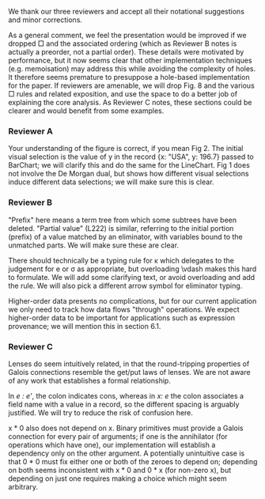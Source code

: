 We thank our three reviewers and accept all their notational suggestions and minor corrections.

As a general comment, we feel the presentation would be improved if we dropped □ and the associated ordering (which as Reviewer B notes is actually a preorder, not a partial order). These details were motivated by performance, but it now seems clear that other implementation techniques (e.g. memoisation) may address this while avoiding the complexity of holes. It therefore seems premature to presuppose a hole-based implementation for the paper. If reviewers are amenable, we will drop Fig. 8 and the various □ rules and related exposition, and use the space to do a better job of explaining the core analysis. As Reviewer C notes, these sections could be clearer and would benefit from some examples.

### Reviewer A

Your understanding of the figure is correct, if you mean Fig 2. The initial visual selection is the value of y in the record {x: "USA", y: 196.7} passed to BarChart; we will clarify this and do the same for the LineChart. Fig 1 does not involve the De Morgan dual, but shows how different visual selections induce different data selections; we will make sure this is clear.

### Reviewer B

"Prefix" here means a term tree from which some subtrees have been deleted. "Partial value" (L222) is similar, referring to the initial portion (prefix) of a value matched by an eliminator, with variables bound to the unmatched parts. We will make sure these are clear.

There should technically be a typing rule for κ which delegates to the judgement for e or σ as appropriate, but overloading \vdash makes this hard to formulate. We will add some clarifying text, or avoid overloading and add the rule. We will also pick a different arrow symbol for eliminator typing.

Higher-order data presents no complications, but for our current application we only need to track how data flows "through" operations. We expect higher-order data to be important for applications such as expression provenance; we will mention this in section 6.1.

### Reviewer C

Lenses do seem intuitively related, in that the round-tripping properties of Galois connections resemble the get/put laws of lenses. We are not aware of any work that establishes a formal relationship.

In _e : e'_, the colon indicates cons, whereas in _x: e_ the colon associates a field name with a value in a record, so the different spacing is arguably justified. We will try to reduce the risk of confusion here.

x * 0 also does not depend on x. Binary primitives must provide a Galois connection for every pair of arguments; if one is the annihilator (for operations which have one), our implementation will establish a dependency only on the other argument. A potentially unintuitive case is that 0 * 0 must fix either one or both of the zeroes to depend on; depending on both seems inconsistent with x * 0 and 0 * x (for non-zero x), but depending on just one requires making a choice which might seem arbitrary.
